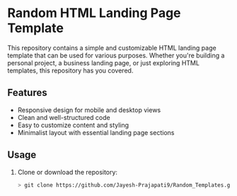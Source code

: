 # Random HTML Landing Page Template

This repository contains a simple and customizable HTML landing page template that can be used for various purposes. Whether you're building a personal project, a business landing page, or just exploring HTML templates, this repository has you covered.

## Features
- Responsive design for mobile and desktop views
- Clean and well-structured code
- Easy to customize content and styling
- Minimalist layout with essential landing page sections

## Usage
1. Clone or download the repository:
   ```bash
   > git clone https://github.com/Jayesh-Prajapati9/Random_Templates.git
   ```
